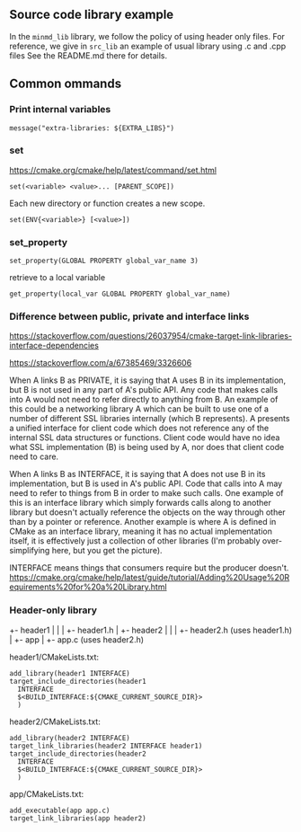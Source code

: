 ## Source code library example

In the `minmd_lib` library, we follow the policy of using header only files.
For reference, we give in `src_lib` an example of usual library using .c and .cpp files
See the README.md there for details.

## Common ommands

### Print internal variables

```
message("extra-libraries: ${EXTRA_LIBS}")
```

### set

https://cmake.org/cmake/help/latest/command/set.html

```
set(<variable> <value>... [PARENT_SCOPE])
```
Each new directory or function creates a new scope.

```
set(ENV{<variable>} [<value>])
```

### set_property

```
set_property(GLOBAL PROPERTY global_var_name 3)
```

retrieve to a local variable
```
get_property(local_var GLOBAL PROPERTY global_var_name)
```



### Difference between public, private and interface links

https://stackoverflow.com/questions/26037954/cmake-target-link-libraries-interface-dependencies

https://stackoverflow.com/a/67385469/3326606

When A links B as PRIVATE,
it is saying that A uses B in its implementation,
but B is not used in any part of A's public API.
Any code that makes calls into A would not need to refer directly to anything from B.
An example of this could be a networking library A which can be built to use
one of a number of different SSL libraries internally (which B represents).
A presents a unified interface for client code
which does not reference any of the internal SSL data structures or functions.
Client code would have no idea what SSL implementation (B) is being used by A,
nor does that client code need to care.

When A links B as INTERFACE, it is saying that
A does not use B in its implementation,
but B is used in A's public API.
Code that calls into A may need to refer to things from B in order to make such calls.
One example of this is an interface library which simply forwards calls along
to another library but doesn't actually reference the objects on the way
through other than by a pointer or reference.
Another example is where A is defined in CMake as an interface library,
meaning it has no actual implementation itself,
it is effectively just a collection of other libraries
(I'm probably over-simplifying here, but you get the picture).


INTERFACE means things that consumers require but the producer doesn't.
https://cmake.org/cmake/help/latest/guide/tutorial/Adding%20Usage%20Requirements%20for%20a%20Library.html


### Header-only library

+- header1
|   |
|   +- header1.h
|
+- header2
|   |
|   +- header2.h (uses header1.h)
|
+- app
    |
    +- app.c (uses header2.h) 

header1/CMakeLists.txt:
```
add_library(header1 INTERFACE)
target_include_directories(header1
  INTERFACE
  $<BUILD_INTERFACE:${CMAKE_CURRENT_SOURCE_DIR}>
  )
```

header2/CMakeLists.txt:
```
add_library(header2 INTERFACE)
target_link_libraries(header2 INTERFACE header1)
target_include_directories(header2
  INTERFACE
  $<BUILD_INTERFACE:${CMAKE_CURRENT_SOURCE_DIR}>
  )
```

app/CMakeLists.txt:
```
add_executable(app app.c)
target_link_libraries(app header2)
```


